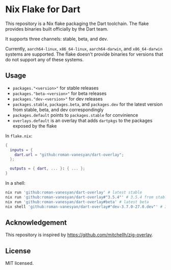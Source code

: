 # Nix Flake for Dart

This repository is a Nix flake packaging the Dart toolchain. The flake provides binaries built officially by the Dart team.

It supports three channels: stable, beta, and dev.

Currently, `aarch64-linux`, `x86_64-linux`, `aarch64-darwin`, and `x86_64-darwin` systems are supported. The flake doesn't provide binaries for versions that do not support any of these systems.

## Usage

- `packages."<version>"` for stable releases
- `packages."beta-<version>"` for beta releases
- `packages."dev-<version>"` for dev releases
- `packages.stable`, `packages.beta`, and `packages.dev` for the latest version from stable, beta, and dev correspondingly
- `packages.default` points to `packages.stable` for convinience
- `overlays.default` is an overlay that adds `dartpkgs` to the packages exposed by the flake

In `flake.nix`:

```nix
{
  inputs = {
    dart.url = "github:roman-vanesyan/dart-overlay";
  };

  outputs = { dart, ... }: { ... };
}
```

In a shell:

```sh
nix run 'github:roman-vanesyan/dart-overlay' # latest stable
nix run 'github:roman-vanesyan/dart-overlay#"3.5.4"' # 3.5.4 from stable channel
nix run 'github:roman-vanesyan/dart-overlay#beta' # latest beta
nix shell 'github:roman-vanesyan/dart-overlay#"dev-3.7.0-27.0.dev"' # 3.7.0-27.0.dev from dev channel
```

## Acknowledgement

This repository is inspired by https://github.com/mitchellh/zig-overlay.

## License

MIT licensed.
